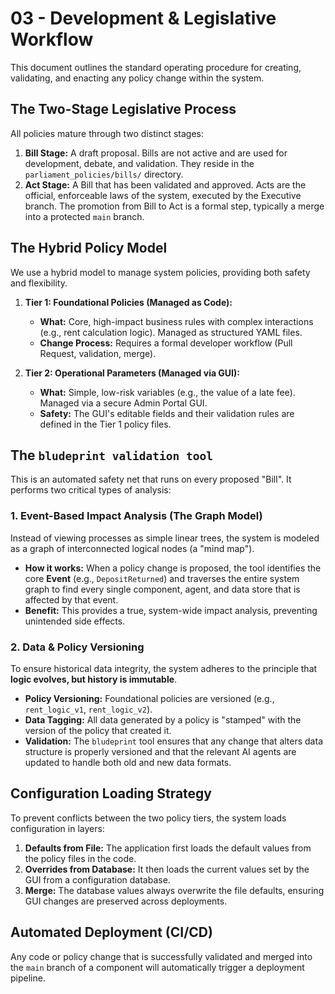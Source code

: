 # 03 - Development & Legislative Workflow

This document outlines the standard operating procedure for creating, validating, and enacting any policy change within the system.

## The Two-Stage Legislative Process

All policies mature through two distinct stages:

1.  **Bill Stage:** A draft proposal. Bills are not active and are used for development, debate, and validation. They reside in the `parliament_policies/bills/` directory.
2.  **Act Stage:** A Bill that has been validated and approved. Acts are the official, enforceable laws of the system, executed by the Executive branch. The promotion from Bill to Act is a formal step, typically a merge into a protected `main` branch.

## The Hybrid Policy Model

We use a hybrid model to manage system policies, providing both safety and flexibility.

1.  **Tier 1: Foundational Policies (Managed as Code):**
    *   **What:** Core, high-impact business rules with complex interactions (e.g., rent calculation logic). Managed as structured YAML files.
    *   **Change Process:** Requires a formal developer workflow (Pull Request, validation, merge).

2.  **Tier 2: Operational Parameters (Managed via GUI):**
    *   **What:** Simple, low-risk variables (e.g., the value of a late fee). Managed via a secure Admin Portal GUI.
    *   **Safety:** The GUI's editable fields and their validation rules are defined in the Tier 1 policy files.

## The `bludeprint validation tool`

This is an automated safety net that runs on every proposed "Bill". It performs two critical types of analysis:

### 1. Event-Based Impact Analysis (The Graph Model)

Instead of viewing processes as simple linear trees, the system is modeled as a graph of interconnected logical nodes (a "mind map").

*   **How it works:** When a policy change is proposed, the tool identifies the core **Event** (e.g., `DepositReturned`) and traverses the entire system graph to find every single component, agent, and data store that is affected by that event.
*   **Benefit:** This provides a true, system-wide impact analysis, preventing unintended side effects.

### 2. Data & Policy Versioning

To ensure historical data integrity, the system adheres to the principle that **logic evolves, but history is immutable**.

*   **Policy Versioning:** Foundational policies are versioned (e.g., `rent_logic_v1`, `rent_logic_v2`).
*   **Data Tagging:** All data generated by a policy is "stamped" with the version of the policy that created it.
*   **Validation:** The `bludeprint` tool ensures that any change that alters data structure is properly versioned and that the relevant AI agents are updated to handle both old and new data formats.

## Configuration Loading Strategy

To prevent conflicts between the two policy tiers, the system loads configuration in layers:

1.  **Defaults from File:** The application first loads the default values from the policy files in the code.
2.  **Overrides from Database:** It then loads the current values set by the GUI from a configuration database.
3.  **Merge:** The database values always overwrite the file defaults, ensuring GUI changes are preserved across deployments.

## Automated Deployment (CI/CD)

Any code or policy change that is successfully validated and merged into the `main` branch of a component will automatically trigger a deployment pipeline.